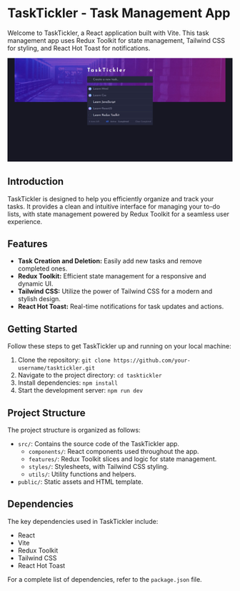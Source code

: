 # TaskTickler - Task Management App

Welcome to TaskTickler, a React application built with Vite. This task management app uses Redux Toolkit for state management, Tailwind CSS for styling, and React Hot Toast for notifications.

![TaskTickler](screenshot.png)

## Introduction

TaskTickler is designed to help you efficiently organize and track your tasks. It provides a clean and intuitive interface for managing your to-do lists, with state management powered by Redux Toolkit for a seamless user experience.

## Features

- **Task Creation and Deletion:** Easily add new tasks and remove completed ones.
- **Redux Toolkit:** Efficient state management for a responsive and dynamic UI.
- **Tailwind CSS:** Utilize the power of Tailwind CSS for a modern and stylish design.
- **React Hot Toast:** Real-time notifications for task updates and actions.

## Getting Started

Follow these steps to get TaskTickler up and running on your local machine:

1. Clone the repository: `git clone https://github.com/your-username/tasktickler.git`
2. Navigate to the project directory: `cd tasktickler`
3. Install dependencies: `npm install`
4. Start the development server: `npm run dev`

## Project Structure

The project structure is organized as follows:

- `src/`: Contains the source code of the TaskTickler app.
  - `components/`: React components used throughout the app.
  - `features/`: Redux Toolkit slices and logic for state management.
  - `styles/`: Stylesheets, with Tailwind CSS styling.
  - `utils/`: Utility functions and helpers.
- `public/`: Static assets and HTML template.

## Dependencies

The key dependencies used in TaskTickler include:

- React
- Vite
- Redux Toolkit
- Tailwind CSS
- React Hot Toast

For a complete list of dependencies, refer to the `package.json` file.
